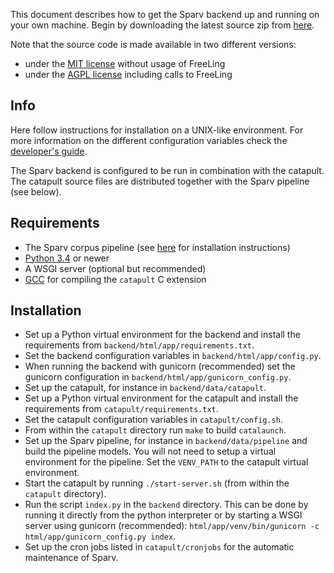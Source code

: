 This document describes how to get the Sparv backend up and running on your own machine. Begin by downloading the latest source zip from [here](https://spraakbanken.gu.se/lb/pub/sparv.dist/sparv_backend/?C=M;O=D).

Note that the source code is made available in two different versions:

* under the [MIT license](https://opensource.org/licenses/MIT) without usage of FreeLing
* under the [AGPL license](http://www.gnu.org/licenses/agpl.html) including calls to FreeLing


## Info

Here follow instructions for installation on a UNIX-like environment.
For more information on the different configuration variables check the [developer's guide](https://spraakbanken.gu.se/eng/research/infrastructure/sparv/developersguides).

The Sparv backend is configured to be run in combination with the catapult. The catapult source files are distributed together with the Sparv pipeline (see below).

## Requirements

* The Sparv corpus pipeline (see [here](https://spraakbanken.gu.se/eng/research/infrastructure/sparv/distribution/pipeline) for installation instructions)
* [Python 3.4](http://python.org/) or newer
* A WSGI server (optional but recommended)
* [GCC](http://gcc.gnu.org/install) for compiling the `catapult` C extension

## Installation

* Set up a Python virtual environment for the backend and install the requirements from `backend/html/app/requirements.txt`.
* Set the backend configuration variables in `backend/html/app/config.py`.
* When running the backend with gunicorn (recommended) set the gunicorn
  configuration in `backend/html/app/gunicorn_config.py`.
* Set up the catapult, for instance in `backend/data/catapult`.
* Set up a Python virtual environment for the catapult and install the requirements from `catapult/requirements.txt`.
* Set the catapult configuration variables in `catapult/config.sh`.
* From within the `catapult` directory run `make` to build `catalaunch`.
* Set up the Sparv pipeline, for instance in `backend/data/pipeline` and build the pipeline models.
  You will not need to setup a virtual environment for the pipeline. Set the `VENV_PATH` to the
  catapult virtual environment.
* Start the catapult by running `./start-server.sh` (from within the `catapult` directory).
* Run the script `index.py` in the `backend` directory.
  This can be done by running it directly from the python interpreter or by starting a
  WSGI server using gunicorn (recommended): `html/app/venv/bin/gunicorn -c html/app/gunicorn_config.py index`.
* Set up the cron jobs listed in `catapult/cronjobs` for the automatic
maintenance of Sparv.
